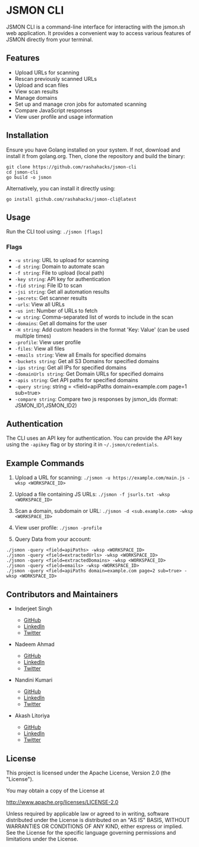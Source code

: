 # JSMON CLI

JSMON CLI is a command-line interface for interacting with the jsmon.sh web application. It provides a convenient way to access various features of JSMON directly from your terminal.

## Features

- Upload URLs for scanning
- Rescan previously scanned URLs
- Upload and scan files
- View scan results
- Manage domains
- Set up and manage cron jobs for automated scanning
- Compare JavaScript responses
- View user profile and usage information

## Installation
Ensure you have Golang installed on your system. If not, download and install it from golang.org.
Then, clone the repository and build the binary:
```
git clone https://github.com/rashahacks/jsmon-cli
cd jsmon-cli
go build -o jsmon
```
Alternatively, you can install it directly using:
```
go install github.com/rashahacks/jsmon-cli@latest
```

## Usage
Run the CLI tool using:
`./jsmon [flags]`

### Flags

- `-u string`: URL to upload for scanning
- `-d string`: Domain to automate scan
- `-f string`: File to upload (local path)
- `-key string`: API key for authentication
- `-fid string`: File ID to scan
- `-jsi string`: Get all automation results
- `-secrets`: Get scanner results
- `-urls`: View all URLs
- `-us int`: Number of URLs to fetch
- `-w string`: Comma-separated list of words to include in the scan
- `-domains`: Get all domains for the user
- `-H string`: Add custom headers in the format 'Key: Value' (can be used multiple times)
- `-profile`: View user profile
- `-files`: View all files
- `-emails string`: View all Emails for specified domains
- `-buckets string`: Get all S3 Domains for specified domains
- `-ips string`: Get all IPs for specified domains
- `-domainUrls string`: Get Domain URLs for specified domains
- `-apis string`: Get API paths for specified domains
- `-query string`: string = <field=apiPaths domain=example.com page=1 sub=true>
- `-compare string`: Compare two js responses by jsmon_ids (format: JSMON_ID1,JSMON_ID2)

## Authentication

The CLI uses an API key for authentication. You can provide the API key using the `-apikey` flag or by storing it in `~/.jsmon/credentials`.

## Example Commands

1. Upload a URL for scanning:
```./jsmon -u https://example.com/main.js -wksp <WORKSPACE_ID>```

2. Upload a file containing JS URLs:
```./jsmon -f jsurls.txt -wksp <WORKSPACE_ID>```

3. Scan a domain, subdomain or URL:
```./jsmon -d <sub.example.com> -wksp <WORKSPACE_ID>```

4. View user profile:
```./jsmon -profile```

5. Query Data from your account:
```
./jsmon -query <field=apiPaths> -wksp <WORKSPACE_ID>
./jsmon -query <field=extractedUrls> -wksp <WORKSPACE_ID>
./jsmon -query <field=extractedDomains> -wksp <WORKSPACE_ID>
./jsmon -query <field=emails> -wksp <WORKSPACE_ID>
./jsmon -query <field=apiPaths domain=example.com page=2 sub=true> -wksp <WORKSPACE_ID>
```

## Contributors and Maintainers

- Inderjeet Singh
  - [GitHub](https://github.com/encodedguy)
  - [LinkedIn](https://www.linkedin.com/in/encodedguy/)
  - [Twitter](https://x.com/3nc0d3dGuY)

- Nadeem Ahmad
  - [GitHub](https://github.com/Nadeem-Ahmad-25)
  - [LinkedIn](https://www.linkedin.com/in/ndmxx0001/)
  - [Twitter](https://x.com/NadeemAhmad97)

- Nandini Kumari
  - [GitHub](https://github.com/nandini-56)
  - [LinkedIn](https://www.linkedin.com/in/nandini-kumari-693257296/)
  - [Twitter](https://x.com/Nandini17060041)
 
- Akash Litoriya
  - [GitHub](https://github.com/akashlitoriya)
  - [LinkedIn](https://www.linkedin.com/in/akashlitoriya/)
  - [Twitter](https://x.com/akashhhh_l)

## License

This project is licensed under the Apache License, Version 2.0 (the "License").

You may obtain a copy of the License at

http://www.apache.org/licenses/LICENSE-2.0

Unless required by applicable law or agreed to in writing, software
distributed under the License is distributed on an "AS IS" BASIS,
WITHOUT WARRANTIES OR CONDITIONS OF ANY KIND, either express or implied.
See the License for the specific language governing permissions and
limitations under the License.
